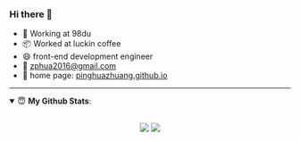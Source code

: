 ### Hi there 👋

+ 💼 Working at 98du
+ 📦 Worked at luckin coffee
+ 😄 front-end development engineer
+ 📧 zphua2016@gmail.com
+ 👋 home page: <a href="https://pinghuazhuang.github.io" target="_blank">pinghuazhuang.github.io</a>

---

<details open>
 <summary> 😇 <b>My Github Stats</b>: </summary>
<br>
<p align = "center">
  <img src="https://github-readme-stats.vercel.app/api?username=PinghuaZhuang&show_icons=true&hide_title=true&line_height=33&count_private=true" />
  <img src = "https://github-readme-stats.vercel.app/api/top-langs/?username=PinghuaZhuang&show_icons=true&hide_title=true">
</p>
</details>

